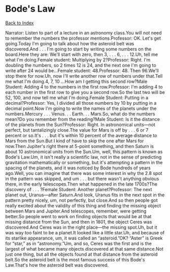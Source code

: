# Bode's Law
[Back to Index](https://github.com/windows10010/tpoExtractor/blog/master/README.md)

Narrator: Listen to part of a lecture in an astronomy class.You will not need to remember the numbers the professor mentions.Professor: OK. Let's get going.Today I'm going to talk about how the asteroid belt was discovered.And . . . I'm going to start by writing some numbers on the board.Here they are: We'll start with zero, then 3, . . . 6, . . . 12.Uh, tell me what I'm doing.Female student: Multiplying by 2?Professor: Right. I'm doubling the numbers, so 2 times 12 is 24, and the next one I'm going to write after 24 would be...Female student: 48.Professor: 48. Then 96.We'll stop there for now.Uh, now I'll write another row of numbers under that.Tell me what I'm doing.4, 7, 10 ...How am I getting this second row?Male Student: Adding 4 to the numbers in the first row.Professor: I'm adding 4 to each number in the first row to give you a second row.So the last two will be 52, 100, and now tell me what I'm doing.Female Student: Putting in a decimal?Professor: Yes, I divided all those numbers by 10 by putting in a decimal point.Now I'm going to write the names of the planets under the numbers.Mercury . . . Venus. . . Earth. . . Mars.So, what do the numbers mean?Do you remember from the reading?Male Student: Is it the distance of the planets from the Sun?Professor: Right. In astronomical units—not perfect, but tantalizingly close.The value for Mars is off by . . . 6 or 7 percent or so.It's . . . but it's within 10 percent of the average distance to Mars from the Sun.But I kind of have to skip the one after Mars for now.Then Jupiter's right there at 5-point something, and then Saturn is about 10 astronomical units from the Sun.Um, well, this pattern is known as Bode's Law.Um, it isn't really a scientific law, not in the sense of predicting gravitation mathematically or something, but it's attempting a pattern in the spacing of the planets, and it was noticed by Bode hundreds of years ago.Well, you can imagine that there was some interest in why the 2.8 spot in the pattern was skipped, and um . . . but there wasn't anything obvious there, in the early telescopes.Then what happened in the late 1700s?The discovery of . . . ?Female Student: Another planet?Professor: The next planet out, Uranus—after Saturn.And look, Uranus fits in the next spot in the pattern pretty nicely, um, not perfectly, but close.And so then people got really excited about the validity of this thing and finding the missing object between Mars and Jupiter.And telescopes, remember, were getting better.So people went to work on finding objects that would be at that missing distance from the Sun, and then in 1801, the object Ceres was discovered.And Ceres was in the right place—the missing spot.Uh, but it was way too faint to be a planet.It looked like a little star.Uh, and because of its starlike appearance, um, it was called an “asteroid.”OK? “Aster” is Greek for “star,” as in “astronomy.”Um, and so, Ceres was the first and is the largest of what became many objects discovered at that same distance.Not just one thing, but all the objects found at that distance from the asteroid belt.So the asteroid belt is the most famous success of this Bode's Law.That's how the asteroid belt was discovered.
 